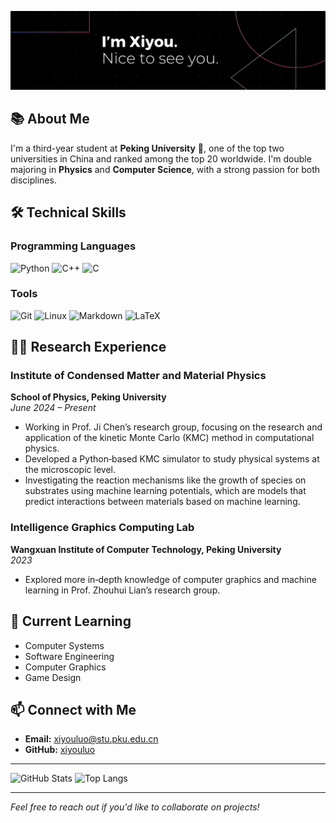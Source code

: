 ![Banner](https://raw.githubusercontent.com/xiyouluo/xiyouluo/main/banner.png)

## 📚 About Me

I'm a third-year student at **Peking University** 🏫, one of the top two universities in China and ranked among the top 20 worldwide. I'm double majoring in **Physics** and **Computer Science**, with a strong passion for both disciplines.

## 🛠️ Technical Skills

### Programming Languages

![Python](https://img.shields.io/badge/-Python-3776AB?logo=python&logoColor=white) ![C++](https://img.shields.io/badge/-C++-00599C?logo=c%2B%2B&logoColor=white) ![C](https://img.shields.io/badge/-C-A8B9CC?logo=c&logoColor=white)

### Tools

![Git](https://img.shields.io/badge/-Git-F05032?logo=git&logoColor=white) ![Linux](https://img.shields.io/badge/-Linux-FCC624?logo=linux&logoColor=black) ![Markdown](https://img.shields.io/badge/-Markdown-000000?logo=markdown&logoColor=white) ![LaTeX](https://img.shields.io/badge/-LaTeX-008080?logo=latex&logoColor=white)

## 🧑‍🔬 Research Experience

### Institute of Condensed Matter and Material Physics

**School of Physics, Peking University**  
*June 2024 – Present*

- Working in Prof. Ji Chen’s research group, focusing on the research and application of the kinetic Monte Carlo (KMC) method in computational physics.
- Developed a Python‑based KMC simulator to study physical systems at the microscopic level.
- Investigating the reaction mechanisms like the growth of species on substrates using machine learning potentials, which are models that predict interactions between materials based on machine learning.

### Intelligence Graphics Computing Lab

**Wangxuan Institute of Computer Technology, Peking University**  
*2023*

- Explored more in‑depth knowledge of computer graphics and machine learning in Prof. Zhouhui Lian’s research group.

## 🌱 Current Learning

- Computer Systems
- Software Engineering
- Computer Graphics
- Game Design

## 📫 Connect with Me

- **Email:** [xiyouluo@stu.pku.edu.cn](mailto:xiyouluo@stu.pku.edu.cn)
- **GitHub:** [xiyouluo](https://github.com/xiyouluo)

---

![GitHub Stats](https://github-readme-stats.vercel.app/api?username=xiyouluo&show_icons=true&theme=radical)
![Top Langs](https://github-readme-stats.vercel.app/api/top-langs/?username=xiyouluo&layout=compact&theme=radical)

---

*Feel free to reach out if you'd like to collaborate on projects!*
